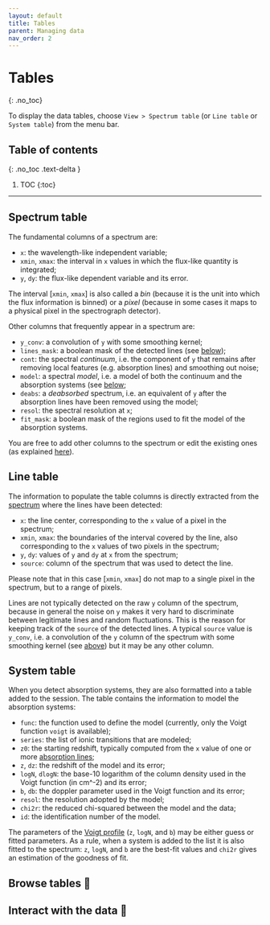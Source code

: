 ```yaml
---
layout: default
title: Tables
parent: Managing data
nav_order: 2
---
```


# Tables
{: .no_toc}

To display the data tables, choose `View > Spectrum table` (or `Line table` or `System table`) from the menu bar.

## Table of contents
{: .no_toc .text-delta }

1. TOC
{:toc}
---

## Spectrum table

The fundamental columns of a spectrum are:
- `x`: the wavelength-like independent variable;
- `xmin`, `xmax`: the interval in `x` values in which the flux-like quantity is integrated;
- `y`, `dy`: the flux-like dependent variable and its error.

The interval [`xmin`, `xmax`] is also called a *bin* (because it is the unit into which the flux information is binned) or a *pixel* (because in some cases it maps to a physical pixel in the spectrograph detector).

Other columns that frequently appear in a spectrum are:
- `y_conv`: a convolution of `y` with some smoothing kernel;
- `lines_mask`: a boolean mask of the detected lines (see [below](structures.md#list-of-lines));
- `cont`: the spectral *continuum*, i.e. the component of `y` that remains after removing local features (e.g. absorption lines) and smoothing out noise;
- `model`: a spectral *model*, i.e. a model of both the continuum and the absorption systems (see [below](structures.md#list-of-absorption-systems);
- `deabs`: a *deabsorbed* spectrum, i.e. an equivalent of `y` after the absorption lines have been removed using the model;
- `resol`: the spectral resolution at `x`;
- `fit_mask`: a boolean mask of the regions used to fit the model of the absorption systems.  

You are free to add other columns to the spectrum or edit the existing ones (as explained [here](tables.md)).


## Line table

The information to populate the table columns is directly extracted from the [spectrum](structures.md#spectra) where the lines have been detected:
- `x`: the line center, corresponding to the `x` value of a pixel in the spectrum;
- `xmin`, `xmax`: the boundaries of the interval covered by the line, also corresponding to the `x` values of two pixels in the spectrum;
- `y`, `dy`: values of `y` and `dy` at `x` from the spectrum;
- `source`: column of the spectrum that was used to detect the line.

Please note that in this case [`xmin`, `xmax`] do not map to a single pixel in the spectrum, but to a range of pixels.

Lines are not typically detected on the raw `y` column of the spectrum, because in general the noise on `y` makes it very hard to discriminate between legitimate lines and random fluctuations. This is the reason for keeping track of the `source` of the detected lines. A typical `source` value is `y_conv`, i.e. a convolution of the `y` column of the spectrum with some smoothing kernel (see [above](structures.md#spectra)) but it may be any other column.


## System table

When you detect absorption systems, they are also formatted into a table added to the session. The table contains the information to model the absorption systems:
- `func`: the function used to define the model (currently, only the Voigt function `voigt` is available);
- `series`: the list of ionic transitions that are modeled;
- `z0`: the starting redshift, typically computed from the `x` value of one or more [absorption lines](structures.md#list-of-lines);
- `z`, `dz`: the redshift of the model and its error;
- `logN`, `dlogN`: the base-10 logarithm of the column density used in the Voigt function (in cm^-2) and its error;
- `b`, `db`: the doppler parameter used in the Voigt function and its error;
- `resol`: the resolution adopted by the model;
- `chi2r`: the reduced chi-squared between the model and the data;
- `id`: the identification number of the model.

The parameters of the [Voigt profile](absorbers.md#voigt-profile-modeling) (`z`, `logN`, and `b`) may be either guess or fitted parameters. As a rule, when a system is added to the list it is also fitted to the spectrum: `z`, `logN`, and `b` are the best-fit values and `chi2r` gives an estimation of the goodness of fit.


## Browse tables 🚧

## Interact with the data 🚧
